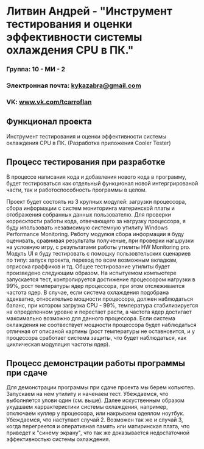 # Литвин Андрей - "Инструмент тестирования и оценки эффективности системы охлаждения CPU в ПК."

### Группа: 10 - МИ - 2
### Электронная почта: kykazabra@gmail.com
### VK: www.vk.com/tcarroflan


## Функционал проекта
Инструмент тестирования и оценки эффективности системы охлаждения CPU в ПК. (Разработка приложения Cooler Tester)

## Процесс тестирования при разработке
В процессе написания кода и добавления нового кода в программу, будет тестироваться как отдельный функционал новой интергрированой части, так и работоспособность программы в целом.
 
Проект будет состоять из 3 крупных модулей: загрузки процессора, сбора информации с систем мониторинга материнской платы и отображения собранных данных пользователю. 
Для проверки корресктости работы кода, отвечающего за нагрузку процессора, я буду ипользовать независимую системную утилиту Windows Performance Monitoring.
Рвботу модулюя сбора информации я буду оценивать, сравнивая результаты полученые, при проверки нагшрузки на условную игру, с результатами работы утилиты HW Monitoring pro.
Модуль UI я буду тестировать с помощку пользовтельских сценариев по типу: запуск проекта, переход по всем возможным вкладкам, отрисока граффиков и тд. 
Общее тестирование утилиты будет произведено следующим образом. На испытуемом компьютере запускается тест, контролируется достижение процессором нагрузки в 99%, рост температуры ядер процессора, при этом отслеживается частота ядер. В случае, если система охлаждения подобрана адекватно, относительно мощности процессора, должен наблюдаться баланс, при котором загрузка CPU - 99%, температура стабилизируется на определенном уровне и перестает расти, а частота ядер достигает максимально возможно для данного процессора. Если система охлаждения не соотвествует мощности процессора будет наблюдаться отличная от описаной картины (рост температуры не оставновится, и у процессора сработает система защиты, что будет наблюдаться, как циклическая модуляция частоты ядер). 
 
## Процесс демонстрации работы программы при сдаче
Для демонстрации программы при сдаче проекта мы берем копьютер. Запускаем на нем утилиту и наченаем тест. Убеждаемся, что выболняется улови один (см. выше). Далее искуственным образом ухудшаем харрактеристики системы охлаждения, например, отключаем куллер у процессора, или накрываем одеялом ноутбук. Убеждаемся, что наступает случай 2. Возможен так же и случай 3, когда перегреется и оперативная память или матиринская плата, что приведет к "синему экрану", что так же доказывается недостаточной эффективностью системы охлаждения.  
 


